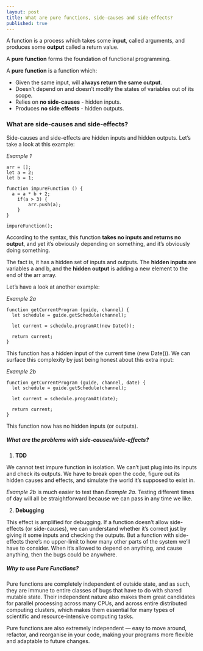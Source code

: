 ```yaml
---
layout: post
title: What are pure functions, side-causes and side-effects?
published: true
---
```



A function is a process which takes some **input**, called arguments, and produces some **output** called a return value. 

A **pure function** forms the foundation of functional programming.

A **pure function** is a function which:
- Given the same input, will **always return the same output**.
- Doesn’t depend on and doesn’t modify the states of variables out of its scope.
- Relies on **no side-causes** - hidden inputs.
- Produces **no side effects** - hidden outputs.

### What are side-causes and side-effects?

Side-causes and side-effects are hidden inputs and hidden outputs. Let’s take a look at this example:

*Example 1*


```
arr = [];
let a = 2;
let b = 1;

function impureFunction () {
  a = a * b + 2;
	if(a > 3) {
		arr.push(a);
	}
}

impureFunction();

```

According to the syntax, this function **takes no inputs and returns no output**, and yet it’s obviously depending on something, and it’s obviously doing something. 

The fact is, it has a hidden set of inputs and outputs. 
The **hidden inputs** are variables a and b, and the **hidden output** is adding a new element to the end of the arr array.


Let’s have a look at another example:

*Example 2a*

```
function getCurrentProgram (guide, channel) {
  let schedule = guide.getSchedule(channel);

  let current = schedule.programAt(new Date());

  return current;
}

```
This function has a hidden input of the current time (new Date()). We can surface this complexity by just being honest about this extra input:

*Example 2b*
```
function getCurrentProgram (guide, channel, date) {
  let schedule = guide.getSchedule(channel);

  let current = schedule.programAt(date);

  return current;
}
```

This function now has no hidden inputs (or outputs).


##### What are the problems with side-causes/side-effects?


1. **TDD**

We cannot test impure function in isolation. We can’t just plug into its inputs and check its outputs. We have to break open the code, figure out its hidden causes and effects, and simulate the world it’s supposed to exist in.

*Example 2b* is much easier to test than *Example 2a*. 
Testing different times of day will all be straightforward because we can pass in any time we like.

2. **Debugging**

This effect is amplified for debugging. If a function doesn’t allow side-effects (or side-causes), we can understand whether it’s correct just by giving it some inputs and checking the outputs. But a function with side-effects there’s no upper-limit to how many other parts of the system we’ll have to consider. When it’s allowed to depend on anything, and cause anything, then the bugs could be anywhere.


##### Why to use Pure Functions?

Pure functions are completely independent of outside state, and as such, they are immune to entire classes of bugs that have to do with shared mutable state. Their independent nature also makes them great candidates for parallel processing across many CPUs, and across entire distributed computing clusters, which makes them essential for many types of scientific and resource-intensive computing tasks.

Pure functions are also extremely independent — easy to move around, refactor, and reorganise in your code, making your programs more flexible and adaptable to future changes.

